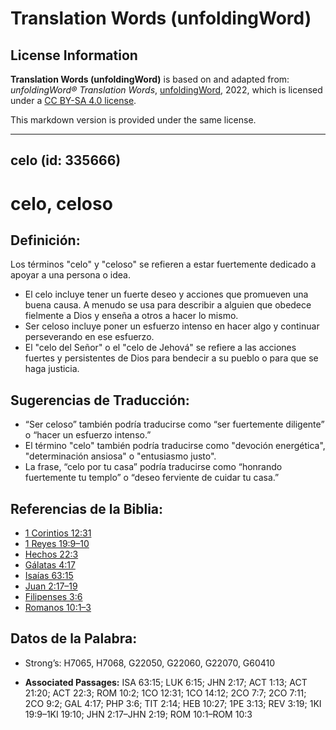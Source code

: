 # Translation Words (unfoldingWord)

## License Information

**Translation Words (unfoldingWord)** is based on and adapted from: _unfoldingWord® Translation Words_, [unfoldingWord](https://unfoldingword.org/utw), 2022, which is licensed under a [CC BY-SA 4.0 license](https://creativecommons.org/licenses/by-sa/4.0/legalcode.en).

This markdown version is provided under the same license.



--------------------------------

## celo (id: 335666)

celo, celoso
============

Definición:
-----------

Los términos "celo" y "celoso" se refieren a estar fuertemente dedicado a apoyar a una persona o idea.

* El celo incluye tener un fuerte deseo y acciones que promueven una buena causa. A menudo se usa para describir a alguien que obedece fielmente a Dios y enseña a otros a hacer lo mismo.
* Ser celoso incluye poner un esfuerzo intenso en hacer algo y continuar perseverando en ese esfuerzo.
* El "celo del Señor" o el "celo de Jehová" se refiere a las acciones fuertes y persistentes de Dios para bendecir a su pueblo o para que se haga justicia.

Sugerencias de Traducción:
--------------------------

* “Ser celoso” también podría traducirse como “ser fuertemente diligente” o “hacer un esfuerzo intenso.”
* El término "celo" también podría traducirse como "devoción energética", "determinación ansiosa" o "entusiasmo justo".
* La frase, “celo por tu casa” podría traducirse como “honrando fuertemente tu templo” o “deseo ferviente de cuidar tu casa.”

Referencias de la Biblia:
-------------------------

* [1 Corintios 12:31](https://ref.ly/1Cor12:31)
* [1 Reyes 19:9–10](https://ref.ly/1Kgs19:9-1Kgs19:10)
* [Hechos 22:3](https://ref.ly/Acts22:3)
* [Gálatas 4:17](https://ref.ly/Gal4:17)
* [Isaías 63:15](https://ref.ly/Isa63:15)
* [Juan 2:17–19](https://ref.ly/John2:17-John2:19)
* [Filipenses 3:6](https://ref.ly/Phil3:6)
* [Romanos 10:1–3](https://ref.ly/Rom10:1-Rom10:3)

Datos de la Palabra:
--------------------

* Strong’s: H7065, H7068, G22050, G22060, G22070, G60410

* **Associated Passages:** ISA 63:15; LUK 6:15; JHN 2:17; ACT 1:13; ACT 21:20; ACT 22:3; ROM 10:2; 1CO 12:31; 1CO 14:12; 2CO 7:7; 2CO 7:11; 2CO 9:2; GAL 4:17; PHP 3:6; TIT 2:14; HEB 10:27; 1PE 3:13; REV 3:19; 1KI 19:9–1KI 19:10; JHN 2:17–JHN 2:19; ROM 10:1–ROM 10:3

